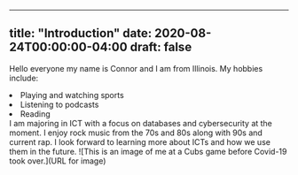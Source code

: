  ---
title: "Introduction"
date: 2020-08-24T00:00:00-04:00
draft: false
---
Hello everyone my name is Connor and I am from Illinois. My hobbies include:
<li>Playing and watching sports</li>
<li>Listening to podcasts</li>
<li>Reading</li>
I am majoring in ICT with a focus on databases and cybersecurity at the moment. I enjoy rock music from the 70s and 80s along with 90s and current rap. I look forward to learning more about ICTs and how we use them in the future.
![This is an image of me at a Cubs game before Covid-19 took over.](URL for image) 
